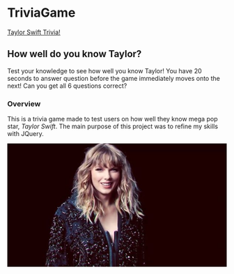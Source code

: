 # TriviaGame
[Taylor Swift Trivia!](https://alexszoeke.github.io/TriviaGame/)

## How well do you know Taylor?
Test your knowledge to see how well you know Taylor! You have 20 seconds to answer question before the game immediately moves onto the next! Can you get all 6 questions correct?

### Overview
This is a trivia game made to test users on how well they know mega pop star, *Taylor Swift*. The main purpose of this project was to refine my skills with JQuery. 

![Taylor SNL - NOT MY PHOTO](assets/images/Taylorsnl.jpg)
